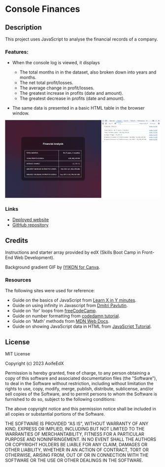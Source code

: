 # Console Finances

## Description

This project uses JavaScript to analyse the financial records of a company. 

### Features:
* When the console log is viewed, it displays
	* The total months in in the dataset, also broken down into years and months.
	* The net total profit/losses.
	* The average change in profit/losses.
	* The greatest increase in profits (date and amount).
	* The greatest decrease in profits (date and amount).

* The same data is presented in a basic HTML table in the browser window.

![console-finances screenshot](./images/console-finances.jpg)


### Links

* [Deployed website](https://aoifeedx.github.io/console-finances/)
* [GitHub repository](https://github.com/AoifeEdX/console-finances)

## Credits

Instructions and starter array provided by edX (Skills Boot Camp in Front-End Web Development). 

Background gradient GIF by [IYIKON for Canva](https://www.canva.com/p/iyikon/).

### Resources

The following sites were used for reference:

* Guide on the basics of JavaScript from [Learn X in Y minutes](https://learnxinyminutes.com/docs/javascript/).
* Guide on using infinity in Javascript from [Dmitri Pavlutin](https://dmitripavlutin.com/infinity-in-javascript/#:~:text=When%20to%20use%20infinity).
* Guide on 'for' loops from [freeCodeCamp](https://www.freecodecamp.org/news/how-to-loop-through-an-array-in-javascript-js-iterate-tutorial/).
* Guide on number formatting from [codedamn tutorial](https://codedamn.com/news/javascript/format-number-as-currency).
* Guide on 'Math' methods from [MDN Web Docs](https://developer.mozilla.org/en-US/docs/Web/JavaScript/Reference/Global_Objects/Math).
* Guide on showing JavaScript data in HTML from [JavaScript Tutorial](https://www.javascripttutorial.net/javascript-dom/javascript-textcontent/).

## License

MIT License

Copyright (c) 2023 AoifeEdX

Permission is hereby granted, free of charge, to any person obtaining a copy of this software and associated documentation files (the "Software"), to deal in the Software without restriction, including without limitation the rights to use, copy, modify, merge, publish, distribute, sublicense, and/or sell copies of the Software, and to permit persons to whom the Software is furnished to do so, subject to the following conditions:

The above copyright notice and this permission notice shall be included in all copies or substantial portions of the Software.

THE SOFTWARE IS PROVIDED "AS IS", WITHOUT WARRANTY OF ANY KIND, EXPRESS OR IMPLIED, INCLUDING BUT NOT LIMITED TO THE WARRANTIES OF MERCHANTABILITY, FITNESS FOR A PARTICULAR PURPOSE AND NONINFRINGEMENT. IN NO EVENT SHALL THE AUTHORS OR COPYRIGHT HOLDERS BE LIABLE FOR ANY CLAIM, DAMAGES OR OTHER LIABILITY, WHETHER IN AN ACTION OF CONTRACT, TORT OR OTHERWISE, ARISING FROM, OUT OF OR IN CONNECTION WITH THE SOFTWARE OR THE USE OR OTHER DEALINGS IN THE
SOFTWARE.
